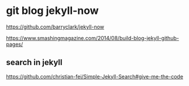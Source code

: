# git blog jekyll-now


https://github.com/barryclark/jekyll-now 


https://www.smashingmagazine.com/2014/08/build-blog-jekyll-github-pages/


## search in jekyll

https://github.com/christian-fei/Simple-Jekyll-Search#give-me-the-code
